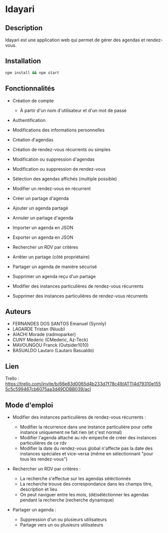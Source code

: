 # Idayari

## Description
Idayari est une application web qui permet de gérer des agendas et rendez-vous.

## Installation
```bash
npm install && npm start 
```

## Fonctionnalités
- Création de compte
    - À partir d'un nom d'utilisateur et d'un mot de passe
- Authentification
- Modifications des informations personnelles
- Création d'agendas
- Création de rendez-vous récurrents ou simples
- Modification ou suppression d'agendas        
- Modification ou suppression de rendez-vous 
- Sélection des agendas affichés (multiple possible)

- Modifier un rendez-vous en récurrent
- Créer un partage d'agenda 
- Ajouter un agenda partagé
- Annuler un partage d'agenda
- Importer un agenda en JSON
- Exporter un agenda en JSON 

- Rechercher un RDV par critères
- Arrêter un partage (côté propriétaire) 
- Partager un agenda de manière sécurisé
- Supprimer un agenda reçu d'un partage 

- Modifier des instances particulières de rendez-vous récurrents
- Supprimer des instances particulières de rendez-vous récurrents

## Auteurs
- FERNANDES DOS SANTOS Emanuel (Synnly)
- LAGARDE Tristan (Niuub)
- AIACHI Morade (radmoparker)
- CUNY Mederic (CMederic, Az-Teck)
- MAVOUNGOU Franck (Outsider1010)
- BASUALDO Lautaro (Lautaro Basualdo)

## Lien
Trello : https://trello.com/invite/b/66e83d0065d4b233d7f78c49/ATTI4d79310e1555c5c599467cb6075aa3d49DDBB039/acl

## Mode d'emploi 
- Modifier des instances particulières de rendez-vous récurrents : 
    - Modifier la récurrence dans une instance particulière pour cette instance uniquement ne fait rien (et c'est normal)
    - Modifier l'agenda attaché au rdv empeche de créer des instances particulières de ce rdv
    - Modifier la date du rendez-vous global n'affecte pas la date des instances spéciales et vice-versa (même en sélectionnant "pour tous  les rendez-vous")

- Rechercher un RDV par critères :
    - La recherche s'effectue sur les agendas séléctionnés
    - La recherche trouve des correspondance dans les champs titre, description et lieu
    - On peut naviguer entre les mois, (dé)séléctionner les agendas pendant la recherche (recherche dynamique)

- Partager un agenda :
    - Suppression d'un ou plusieurs utilisateurs
    - Partage vers un ou plusieurs utilisateurs
    